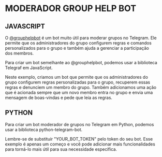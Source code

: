 # MODERADOR GROUP HELP BOT
## JAVASCRIPT
O [@grouphelpbot](https://t.me/GroupHelpBot) é um bot muito útil para moderar grupos no Telegram. Ele permite que os administradores do grupo configurem regras e comandos personalizados para o grupo e também ajuda a gerenciar a participação dos membros.

Para criar um bot semelhante ao @grouphelpbot, podemos usar a biblioteca Telegraf em JavaScript. 

Neste exemplo, criamos um bot que permite que os administradores do grupo configurem regras personalizadas para o grupo, recuperem essas regras e denunciem um membro do grupo. Também adicionamos uma ação que é acionada sempre que um novo membro entra no grupo e envia uma mensagem de boas-vindas e pede que leia as regras.

## PYTHON
Para criar um bot moderador de grupos no Telegram em Python, podemos usar a biblioteca python-telegram-bot.

Lembre-se de substituir "YOUR_BOT_TOKEN" pelo token do seu bot. Esse exemplo é apenas um começo e você pode adicionar mais funcionalidades para torná-lo mais útil para sua necessidade específica.
